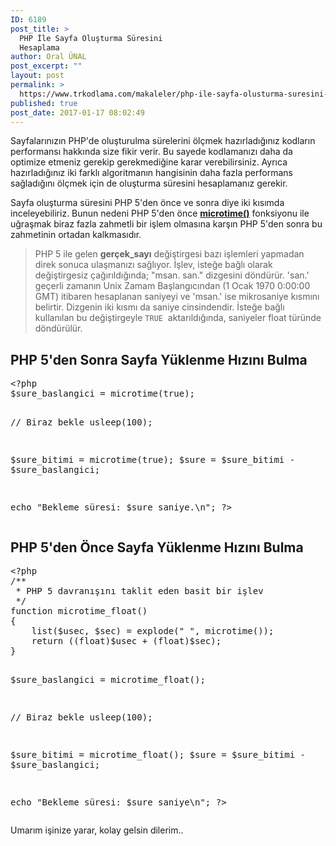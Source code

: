 ```yaml
---
ID: 6189
post_title: >
  PHP İle Sayfa Oluşturma Süresini
  Hesaplama
author: Oral ÜNAL
post_excerpt: ""
layout: post
permalink: >
  https://www.trkodlama.com/makaleler/php-ile-sayfa-olusturma-suresini-hesaplama-6189.html
published: true
post_date: 2017-01-17 08:02:49
---
```

Sayfalarınızın PHP'de oluşturulma sürelerini ölçmek hazırladığınız kodların performansı hakkında size fikir verir. Bu sayede kodlamanızı daha da optimize etmeniz gerekip gerekmediğine karar verebilirsiniz. Ayrıca hazırladığınız iki farklı algoritmanın hangisinin daha fazla performans sağladığını ölçmek için de oluşturma süresini hesaplamanız gerekir.

Sayfa oluşturma süresini PHP 5'den önce ve sonra diye iki kısımda inceleyebiliriz. Bunun nedeni PHP 5'den önce <a href="http://php.net/manual/tr/function.microtime.php" target="_blank"><strong>microtime()</strong></a> fonksiyonu ile uğraşmak biraz fazla zahmetli bir işlem olmasına karşın PHP 5'den sonra bu zahmetinin ortadan kalkmasıdır.
<blockquote>PHP 5 ile gelen <strong>gerçek_sayı</strong> değiştirgesi bazı işlemleri yapmadan direk sonuca ulaşmanızı sağlıyor.
İşlev, isteğe bağlı olarak değiştirgesiz çağırıldığında; "msan. san." dizgesini döndürür. 'san.' geçerli zamanın Unix Zamam Başlangıcından (1 Ocak 1970 0:00:00 GMT) itibaren hesaplanan saniyeyi ve 'msan.' ise mikrosaniye kısmını belirtir. Dizgenin iki kısmı da saniye cinsindendir.
İsteğe bağlı kullanılan bu değiştirgeyle <code class="prettyprint lang-javascript" data-start-line="1" data-visibility="visible" data-highlight="" data-caption="">TRUE</code>  aktarıldığında, saniyeler float türünde döndürülür.</blockquote>
<h2>PHP 5'den Sonra Sayfa Yüklenme Hızını Bulma</h2>
<pre class="prettyprint lang-php" data-start-line="1" data-visibility="visible" data-highlight="" data-caption="">&lt;?php
$sure_baslangici = microtime(true);

// Biraz bekle
usleep(100);

$sure_bitimi = microtime(true);
$sure = $sure_bitimi - $sure_baslangici;

echo "Bekleme süresi: $sure saniye.\n";
?&gt;</pre>
<h2>PHP 5'den Önce Sayfa Yüklenme Hızını Bulma</h2>
<pre class="prettyprint lang-php" data-start-line="1" data-visibility="visible" data-highlight="" data-caption="">&lt;?php
/**
 * PHP 5 davranışını taklit eden basit bir işlev
 */
function microtime_float()
{
    list($usec, $sec) = explode(" ", microtime());
    return ((float)$usec + (float)$sec);
}

$sure_baslangici = microtime_float();

// Biraz bekle
usleep(100);

$sure_bitimi = microtime_float();
$sure = $sure_bitimi - $sure_baslangici;

echo "Bekleme süresi: $sure saniye\n";
?&gt;</pre>
Umarım işinize yarar, kolay gelsin dilerim..